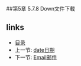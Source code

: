 
##第5章 5.7.8 Down文件下载


## links
  * [目录](<preface.md>)
  * 上一节: [date日期](<05.7.7.md>)
  * 下一节: [Email邮件](<05.7.9.md>)



